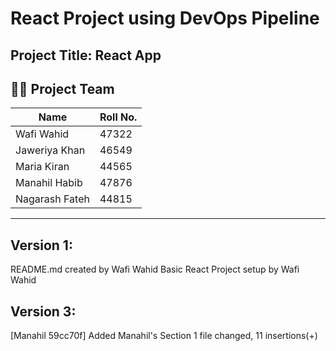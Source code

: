 # React Project using DevOps Pipeline

## Project Title: React App

## 👨‍💻 Project Team

| Name           | Roll No. |
| -------------- | -------- |
| Wafi Wahid     | 47322    |
| Jaweriya Khan  | 46549    |
| Maria Kiran    | 44565    |
| Manahil Habib  | 47876    |
| Nagarash Fateh | 44815    |

---

## Version 1:

README.md created by Wafi Wahid
Basic React Project setup by Wafi Wahid


## Version 3:
[Manahil 59cc70f] Added Manahil's Section
 1 file changed, 11 insertions(+)